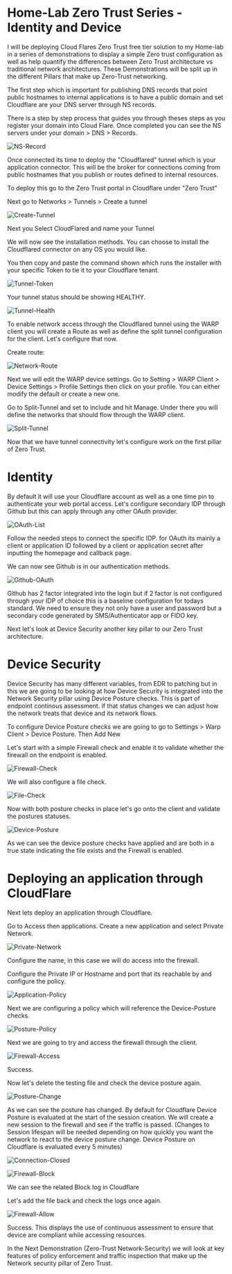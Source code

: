 #  Home-Lab Zero Trust Series - Identity and Device

I will be deploying Cloud Flares Zero Trust free tier solution to my Home-lab in a series of demonstrations to display a simple Zero trust configuration as well as help quantify the differences between Zero Trust architecture vs traditional network architectures. These Demonstrations will be split up in the different Pillars that make up Zero-Trust networking.

The first step which is important for publishing DNS records that point public hostnames to internal applications is to have a public domain and set Cloudflare are your DNS server through NS records.

There is a step by step process that guides you through theses steps as you register your domain into Cloud Flare. Once completed you can see the NS servers under your domain > DNS > Records.

![NS-Record](Images/NS-Record.png)

Once connected its time to deploy the "Cloudflared" tunnel which is your application connector. This will be the broker for connections coming from public hostnames that you publish or routes defined to internal resources.

To deploy this go to the Zero Trust portal in Cloudflare under "Zero Trust"



Next go to Networks > Tunnels > Create a tunnel

![Create-Tunnel](Images/Create-Tunnel.png)

Next you Select CloudFlared and name your Tunnel

We will now see the installation methods. You can choose to install the Cloudflared connector on any OS you would like.

You then copy and paste the command shown which runs the installer with your specific Token to tie it to your Cloudflare tenant.

![Tunnel-Token](Images/Tunnel-Token.png)

Your tunnel status should be showing HEALTHY.

![Tunnel-Health](Images/Tunnel-Health.png)

To enable network access through the Cloudflared tunnel using the WARP client you will create a Route as well as define the split tunnel configuration for the client. Let's configure that now.

Create route:

![Network-Route](Images/Network-Route.png)

Next we will edit the WARP device settings. Go to Setting > WARP Client > Device Settings > Profile Settings then click on your profile. You can either modify the default or create a new one.

Go to Split-Tunnel and set to include and hit Manage. Under there you will define the networks that should flow through the WARP client.

![Split-Tunnel](Images/Split-Tunnel.png)

Now that we have tunnel connectivity let's configure work on the first pillar of Zero Trust.

# Identity

By default it will use your Cloudflare account as well as a one time pin to authenticate your web portal access. Let's configure secondary IDP through Github but this can apply through any other OAuth provider.

![OAuth-List](Images/OAuth-List.png)

Follow the needed steps to connect the specific IDP. for OAuth its mainly a client or application ID followed by a client or application secret after inputting the homepage and callback page.

We can now see Github is in our authentication methods.

![Github-OAuth](Images/Github-OAuth.png)

Github has 2 factor integrated into the login but if 2 factor is not configured through your IDP of choice this is a baseline configuration for todays standard. We need to ensure they not only have a user and password but a secondary code generated by SMS/Authenticator app or FIDO key.

Next let's look at Device Security another key pillar to our Zero Trust architecture.

# Device Security

Device Security has many different variables, from EDR to patching but in this we are going to be looking at how Device Security is integrated into the Network Security pillar using Device Posture checks. This is part of endpoint continous assessment. if that status changes we can adjust how the network treats that device and its network flows.

To configure Device Posture checks we are going to go to Settings > Warp Client > Device Posture. Then Add New

Let's start with a simple Firewall check and enable it to validate whether the firewall on the endpoint is enabled. 

![Firewall-Check](Images/Firewall-Check.png)

We will also configure a file check.

![File-Check](Images/File-Check.png)

Now with both posture checks in place let's go onto the client and validate the postures statuses.

![Device-Posture](Images/Device-Posture.png)

As we can see the device posture checks have applied and are both in a true state indicating the file exists and the Firewall is enabled.

# Deploying an application through CloudFlare

Next lets deploy an application through Cloudflare.

Go to Access then applications. Create a new application and select Private Network.

![Private-Network](Images/Private-Network.png)

Configure the name, in this case we will do access into the firewall.

Configure the Private IP or Hostname and port that its reachable by and configure the policy.

![Application-Policy](Images/Application-Policy.png)

Next we are configuring a policy which will reference the Device-Posture checks.

![Posture-Policy](Images/Posture-Policy.png)

Next we are going to try and access the firewall through the client. 

![Firewall-Access](Images/Firewall-Access.png)

Success. 

Now let's delete the testing file and check the device posture again.

![Posture-Change](Images/Posture-Change.png)

As we can see the posture has changed. By default for Cloudflare Device Posture is evaluated at the start of the session creation. We will create a new session to the firewall and see if the traffic is passed. (Changes to Session lifespan will be needed depending on how quickly you want the network to react to the device posture change. Device Posture on Cloudflare is evaluated every 5 minutes)

![Connection-Closed](Images/Connection-Closed.png)

![Firewall-Block](Images/Firewall-Block.png)

We can see the related Block log in Cloudflare

Let's add the file back and check the logs once again.

![Firewall-Allow](Images/Firewall-Allow.png)

Success. This displays the use of continuous assessment to ensure that device are compliant while accessing resources. 

In the Next Demonstration (Zero-Trust Network-Security) we will look at key features of policy enforcement and traffic inspection that make up the Network security pillar of Zero Trust.